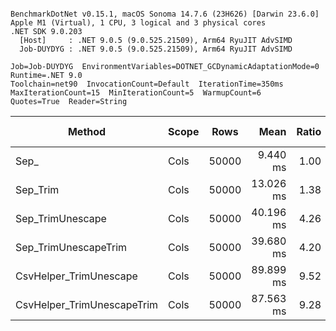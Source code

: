 ```

BenchmarkDotNet v0.15.1, macOS Sonoma 14.7.6 (23H626) [Darwin 23.6.0]
Apple M1 (Virtual), 1 CPU, 3 logical and 3 physical cores
.NET SDK 9.0.203
  [Host]     : .NET 9.0.5 (9.0.525.21509), Arm64 RyuJIT AdvSIMD
  Job-DUYDYG : .NET 9.0.5 (9.0.525.21509), Arm64 RyuJIT AdvSIMD

Job=Job-DUYDYG  EnvironmentVariables=DOTNET_GCDynamicAdaptationMode=0  Runtime=.NET 9.0  
Toolchain=net90  InvocationCount=Default  IterationTime=350ms  
MaxIterationCount=15  MinIterationCount=5  WarmupCount=6  
Quotes=True  Reader=String  

```
| Method                     | Scope | Rows  | Mean      | Ratio | MB | MB/s   | ns/row | Allocated | Alloc Ratio |
|--------------------------- |------ |------ |----------:|------:|---:|-------:|-------:|----------:|------------:|
| Sep_                       | Cols  | 50000 |  9.440 ms |  1.00 | 41 | 4414.7 |  188.8 |    1000 B |        1.00 |
| Sep_Trim                   | Cols  | 50000 | 13.026 ms |  1.38 | 41 | 3199.4 |  260.5 |    1388 B |        1.39 |
| Sep_TrimUnescape           | Cols  | 50000 | 40.196 ms |  4.26 | 41 | 1036.8 |  803.9 |    1388 B |        1.39 |
| Sep_TrimUnescapeTrim       | Cols  | 50000 | 39.680 ms |  4.20 | 41 | 1050.3 |  793.6 |    1388 B |        1.39 |
| CsvHelper_TrimUnescape     | Cols  | 50000 | 89.899 ms |  9.52 | 41 |  463.6 | 1798.0 |  462436 B |      462.44 |
| CsvHelper_TrimUnescapeTrim | Cols  | 50000 | 87.563 ms |  9.28 | 41 |  475.9 | 1751.3 |  456636 B |      456.64 |

